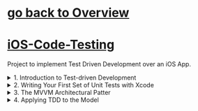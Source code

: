 # [go back to Overview](https://github.com/c4arl0s#test-driven-development-on-ios)

# [iOS-Code-Testing](https://github.com/c4arl0s/iOS-Code-Testing#go-back-to-overview)

Project to implement Test Driven Development over an iOS App.

<details><summary>1. Introduction to Test-driven Development</summary>
<p>

1. [Introduction to Test-driven Development](https://github.com/c4arl0s/1-Introduction-to-Test-Driven-Development#1-introduction-to-test-driven-development-1)
     - [x] [What is Test-Driven Development](https://github.com/c4arl0s/1-Introduction-to-Test-Driven-Development#what-is-test-driven-development)
        + [x] [TDD Terminology](https://github.com/c4arl0s/1-Introduction-to-Test-Driven-Development#-tdd-terminology)
        + [x] [Subject under test](https://github.com/c4arl0s/1-Introduction-to-Test-Driven-Development#-subject-under-test)
        + [x] [Unit Test](https://github.com/c4arl0s/1-Introduction-to-Test-Driven-Development#-unit-test)
        + [x] [State Verification Test](https://github.com/c4arl0s/1-Introduction-to-Test-Driven-Development#-state-verification-test) 
        + [x] [Interaction Test](https://github.com/c4arl0s/1-Introduction-to-Test-Driven-Development#-interaction-test)
        + [x] [Negative Test](https://github.com/c4arl0s/1-Introduction-to-Test-Driven-Development#-negative-test)
        + [x] [Test Suite](https://github.com/c4arl0s/1-Introduction-to-Test-Driven-Development#-test-suite)
        + [x] [Assertions](https://github.com/c4arl0s/1-Introduction-to-Test-Driven-Development#-assertions)
        + [x] [Instantiating Classs for Testing](https://github.com/c4arl0s/1-Introduction-to-Test-Driven-Development#-instantiating-class-for-testing)
     - [x] [Principles of Test-Driven Development](https://github.com/c4arl0s/1-Introduction-to-Test-Driven-Development#--principles-of-test-driven-development)
        + [x] [Test first](https://github.com/c4arl0s/1-Introduction-to-Test-Driven-Development#-test-first)
        + [x] [Red - Green - Refactor](https://github.com/c4arl0s/1-Introduction-to-Test-Driven-Development#-red---green---refactor)
        + [x] [Write the Minimum Amount of Code](https://github.com/c4arl0s/1-Introduction-to-Test-Driven-Development#-write-the-minimum-amount-of-code)
        + [x] [Remove Duplication](https://github.com/c4arl0s/1-Introduction-to-Test-Driven-Development#-remove-duplication)
</p>
</details>

<details><summary>2. Writing Your First Set of Unit Tests with Xcode</summary>
<p>

2. [Writing Your First Set of Unit Tests with Xcode](https://github.com/c4arl0s/2-Writing-Your-First-Set-of-Unit-Tests-with-Xcode#2-writing-your-first-set-of-unit-tests-with-xcode---content)
     - [x] [Downloading and Installing Xcode](https://github.com/c4arl0s/2-Writing-Your-First-Set-of-Unit-Tests-with-Xcode#--downloading-and-installing-xcode)
     - [x] [Creating a New Project with Unit Test Support](https://github.com/c4arl0s/2-Writing-Your-First-Set-of-Unit-Tests-with-Xcode#--creating-a-new-project-with-unit-test-support)
     - [x] [Adding Support for Unit Test to an Existing Project](https://github.com/c4arl0s/2-Writing-Your-First-Set-of-Unit-Tests-with-Xcode#--adding-support-for-unit-test-to-an-existing-project)
     - [x] [A tour of Xcode](https://github.com/c4arl0s/2-Writing-Your-First-Set-of-Unit-Tests-with-Xcode#--a-tour-of-xcode)
        + [x] [Test Case Classes](https://github.com/c4arl0s/2-Writing-Your-First-Set-of-Unit-Tests-with-Xcode#-test-case-classes)
        + [x] [The test navigator](https://github.com/c4arl0s/2-Writing-Your-First-Set-of-Unit-Tests-with-Xcode#-the-test-navigator)
        + [x] [Viewing Test Reports](https://github.com/c4arl0s/2-Writing-Your-First-Set-of-Unit-Tests-with-Xcode#-viewing-test-reports)
        + [x] [Code Coverage Reports](https://github.com/c4arl0s/2-Writing-Your-First-Set-of-Unit-Tests-with-Xcode#-code-coverage-reports)
    - [x] [Building the Cookie factory App](https://github.com/c4arl0s/2-Writing-Your-First-Set-of-Unit-Tests-with-Xcode#--building-the-cookie-factory-app)
        + [x] [Building the Cookie Class](https://github.com/c4arl0s/2-Writing-Your-First-Set-of-Unit-Tests-with-Xcode#-building-the-cookie-class)
        + [x] [Building the CookieController Class](https://github.com/c4arl0s/2-Writing-Your-First-Set-of-Unit-Tests-with-Xcode#-building-the-cookiecontroller-class)
        + [x] [Updating the View Controller Class](https://github.com/c4arl0s/2-Writing-Your-First-Set-of-Unit-Tests-with-Xcode#-updating-the-view-controller-class)
        + [x] [Viewing Code Coverage Data](https://github.com/c4arl0s/2-Writing-Your-First-Set-of-Unit-Tests-with-Xcode#-viewing-code-coverage-data)
</p>
</details>

<details><summary>3. The MVVM Architectural Patter</summary>
<p>

3. [The MVVM Architectural Patter](https://github.com/c4arl0s/3-The-MVVM-Architectural-Pattern#3-the-mvvm-architectural-pattern---content)
    - [x] [The MVC Architectural Pattern](https://github.com/c4arl0s/3-The-MVVM-Architectural-Pattern#3-the-mvvm-architectural-pattern)
    - [x] [The Model-ViewController Architectural Pattern](https://github.com/c4arl0s/3-The-MVVM-Architectural-Pattern#--the-mvc-architectural-pattern)
        - [x] [Model-ViewController Testability Issues](https://github.com/c4arl0s/3-The-MVVM-Architectural-Pattern#-model-viewcontroller-testability-issues)
    - [x] [The Model-View-ViewModel Architectural Pattern](https://github.com/c4arl0s/3-The-MVVM-Architectural-Pattern#--the-model-view-viewmodel-architectural-pattern)
        - [x] [Advantages of MVVM](https://github.com/c4arl0s/3-The-MVVM-Architectural-Pattern#-advantages-of-mvvm)
        - [x] [ViewModel Instantiation](https://github.com/c4arl0s/3-The-MVVM-Architectural-Pattern#-viewmodel-instantiation)
        - [x] [Isolated View Controller](https://github.com/c4arl0s/3-The-MVVM-Architectural-Pattern#-isolated-view-controller)
        - [x] [Table View Controllers](https://github.com/c4arl0s/3-The-MVVM-Architectural-Pattern#-table-view-controllers)
        - [x] [Navigation Controller-Based Apps](https://github.com/c4arl0s/3-The-MVVM-Architectural-Pattern#-navigation-controller-based-apps)
</p>
</details>

<details><summary>4. Applying TDD to the Model</summary>
<p>

4. [Applying TDD to the Model](https://github.com/c4arl0s/4-Applying-TDD-to-the-Model#4-applying-tdd-to-the-model---content)
    - [x] [Applying TDD to the Model](https://github.com/c4arl0s/4-Applying-TDD-to-the-Model#applying-tdd-to-the-model)
    - [x] [Creating the Xcode Project](https://github.com/c4arl0s/4-Applying-TDD-to-the-Model#creating-the-xcode-project)
    - [x] [Building the Model Layer](https://github.com/c4arl0s/4-Applying-TDD-to-the-Model#building-the-model-layer)
        + [x] [The AccountOwner Class](https://github.com/c4arl0s/4-Applying-TDD-to-the-Model#the-accountowner-class)
        + [x] [Creating the Last Name Validator Class](https://github.com/c4arl0s/4-Applying-TDD-to-the-Model#creating-the-last-name-validator-class)
        + [x] [Creating the Email Address Validator Class](https://github.com/c4arl0s/4-Applying-TDD-to-the-Model#creating-the-email-address-validator-class)
    - [ ] [Integrating the Validator Classes into the AccountOwner Class](https://github.com/c4arl0s/4-Applying-TDD-to-the-Model#integrating-the-validator-classes-into-the-accountowner-class)
    - [ ] [The Transaction Class](https://github.com/c4arl0s/4-Applying-TDD-to-the-Model#the-transaction-class)
    - [ ] [The BankAccount Class](https://github.com/c4arl0s/4-Applying-TDD-to-the-Model#the-bankaccount-class)
    - [ ] [Testing Core Data](https://github.com/c4arl0s/4-Applying-TDD-to-the-Model#testing-core-data)
</p>
</details>
<!--- 5. [Applying TDD to View Controllers]()
     - [ ] [Application Architecture]()
         + [ ] [Creating The Xcode Project]()
         + [ ] [Building the User Interface Layer]()
         + [ ] [Building the Signup View Controller Scene]()
         + [ ] [Creating a Segue Between the Login Scene and Signup Scene]()
     - [Building the Model Layer]()
         + [ ] [The LoginModel Class]()
         + [ ] [The SignupModel Class]()
     - [Building the ViewModel Layer]()
         + [ ] [The LoginViewModel Class]()
         + [ ] [View Model - View Controller Binding]()
         + [ ] [Building the performInitialViewSetup Method]()
         + [ ] [Building the userNameDidEndOnExit Method]()
         + [ ] [Building the passwordDidEndOnExit Method]()
         + [ ] [Building the userNameUpdated Method]()
         + [ ] [Building the passwordUpdated Method]()
         + [ ] [Building the Login Method]()
         + [ ] [Creating the Mock Login Controller Class]()
         + [ ] [Updating the LoginViewModel Class]()
         + [ ] [The SignupViewModel Class]()
     - [Connecting the View Controller to the View Model]()
         + [ ] [Binding the Login View Controller class to the View Model]()
         + [ ] [Calling the performInitialSetup Method of the View Model from the View Controller]()
         + [ ] [Calling the userNameDidEndOnExit Method of the View Model from the View Controller]()
         + [ ] [calling the passwordDidEndOnExit Method of the View Model from the View Controller]()
         + [ ] [Calling the Login Method of the View Model from the View Controller]()
         + [ ] [Calling the userNameUpdated and passwordUpdated Methods of the View Model from the View Controller]()
         + [ ] [Binding the Signup View Controller Class to the View Model]()
 6. [Applying TDD to Collection View Controllers]()
     - [ ] [Application Architecture]()
     - [ ] [Creating the Xcode Project]()
     - [ ] [Adding Resources to the Project]()
     - [ ] [Building the User Interface Layer]()
         + [ ] [Creating New Classes]()
         + [ ] [Building the Collection View Controller Scene]()
         + [ ] [Adding a Section Header Accessory View]()    
         + [ ] [Building the Collection View Cell]()
     - [Building the Model Layer]()
         + [ ] [The Photo Class]()
         + [ ] [The City Class]()
         + [ ] [The Album Class]()
     - [Building the ViewModel Layer]()
         + [ ] [The Collection ViewModel Class]()
         + [ ] [View Model - View Controller Binding]()
         + [ ] [Testing the performInitialViewSetup Method]()
         + [ ] [Testing the numberOfSections Method]()
         + [ ] [Testing the numberOfItemsInSection Method]()
         + [ ] [Testing the cellViewModel Method]()
         + [ ] [Testing headerViewModel Method]()
         + [ ] [The CollectionViewCellViewModel Class]()
         + [ ] [The CollectionViewSectionHeaderViewModel Class]()
     - [Binding the View Layer to the View Model]()
         + [ ] Binding the CollectionViewCell to the View Model]()
         + [ ] Binding the CollectionViewSectionHeader Class to the View Model]()
 7. [Testing URL Session]()
     - [ ] [Strategies for Testing The Networking Layer]()
     - [ ] [Preparing the PhotoBook Project]()
     - [ ] [Remote Content Specification]()
     - [ ] [Configuring Application Transport Security]()
     - [ ] [Building the Networking Layer]()  
         + [ ] [Creating the ServiceController Class]()
         + [ ] [Creating the MockURLSession Class]()
         + [ ] [Creating the MockURLSessionDataTask Class]()
     - [Updating the Model Layer]()
         + [ ] [Updating the Album Class]()
         + [ ] [Writing New Tests for the `load()` Method]()
         + [ ] [Creating the MockServiceController Class]()
         + [ ] [Modifying the Album Class]()
         + [ ] [Updating the Photo Class]()
         + [ ] [Writing New Tests for the Photo Class]()
         + [ ] [Creating the MockPhoto Class]()
         + [ ] [Modifying the Photo Class]()
         + [ ] [Creating the DownloadListenerProtocol.swift file]()
         + [ ] [Creating the MockDownloadListener Class]()
     - [Updating the View Model Layer]()
         + [ ] [Updates to the Collection View Model]()
         + [ ] [Updates to the Collection View Cell View Model]()
     - [Updating the View Layer]()
         + [ ] [Updates to the Collection View Cell]()
 8. [Working with Legacy Code]()
     - [ ] [Splitting a Large Class]()
     - [ ] [Adding Functionality to an Existing Class]()
         + [ ] [Encapsulate Using Classes and Methods]()
         + [ ] [Rename and Replace]()
         + [ ] [Decorators]()
     - [ ] [Decoupling Classes Using Protocols]()
     - [ ] [Using Dependency Injection to Create More Testable Code]()
 9. [Continuous Integration]()
     - [ ] [Installing cacOS Server]()
         + [ ] [Launching macOS Server]()
         + [ ] [Setting Up Access for Team Members]()
         + [ ] [Starting Xcode Server]()
         + [ ] [Configuring Xcode Server]()
         + [ ] [Xcode Version]()
         + [ ] [Apple Developer Teams]()
         + [ ] [Development Devices]()
         + [ ] [Repositories]()
         + [ ] [Creating a New Git Repository on Xcode Server]()
     - [Configuring Xcode]()
         + [ ] [Adding Xcode Server Credentials to Xcode]()
         + [ ] [Clone an Existing Local Repository to Xcode Server]()
         + [ ] [Clone a Git Repository from Xcode Server]()
         + [ ] [Cloning a Git Repository from GitHub]()
     - [Creating and Integrating Bots]()
         + [ ] [Create a Bot]()
         + [ ] [Integrate a Bot]()
 10. [Introduction to Behavior-Driven Development]()
     - [ ] [What is Behavior Driven Development]()
     - [ ] [The Difference between BDD and TDD]()
         + [ ] [Bussiness Requirements and User Scenarios]()
         + [ ] [Anatomy of a Quick Test Case]()
 11. [Installing Quick]()
     - [ ] [Adding Quick to an Xcode Project Using CocoaPods]()
     - [ ] [Adding Quick to an Xcode Project Carthage]()
 12. [Applying TDD and BDD Techniques]()
     - [ ] [Reviewing the Business Requirements]()
     - [ ] [High-Level Application Architecture]()
     - [ ] [Creating The Xcode Project]()
     - [ ] [Adding Resources to the Project]() 
         + [ ] [Building the User Interface Layer]()
     - [Writing BDD test with Quick]() 
         + [ ] [Examining the BDD Test for Scenario Number 3]()
         + [ ] [Examining the BDD Test for Scenario Number 5]()
         + [ ] [Examining the BDD test for Scenario Number 8]()
         + [ ] [Examining the BDD test for Scenario Number 9]()
         + [ ] [Creating stub Objects]()
         + [ ] [Adding The Restaurant Data File to the Project]()
         + [ ] [Examining the Remaining Compilation Errors]()
     - [Building the Model Layer]()
     - [Building the ViewModel Layer]()
         + [ ] [The SearchViewModel Class]()
         + [ ] [The RestaurantTableViewModel Class]()
         + [ ] [The RestaurantTableViewCellViewModel Class]()
     - [ ] [View Controller to View Model Binding]()
     - [ ] [Summary]()
 13. [Testing the User Interface]()
     - [ ] [Adding Support for UI Testing to your project]()
     - [ ] [New Projects]()
     - [ ] [Existing Projects]()    
     - [ ] [UI Test Classes]()
     - [ ] [Creating New Test Classes]()   
     - [ ] [Changes to XCTest to Support UI Testing]()
     - [ ] [XCUIApplication]()
     - [ ] [XCUIDevice]()
         + [ ] [XCUIElement, XCUIElementAttributes]()
     - [ ] [XCUIElementAttributes]()
     - [ ] [XCUIElementQuery and XCUIElementTypeQueryProvider]()
     - [ ] [Assertions]()
     - [ ] [UI Recordings]()
     - [ ] [Waiting Before Asserting]()
     - [ ] [Putting It All Together]()
---> 
